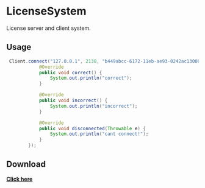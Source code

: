 # LicenseSystem
License server and client system.

## Usage
```java
 Client.connect("127.0.0.1", 2138, "b449abcc-6172-11eb-ae93-0242ac130002", new LicenseCallback() {
            @Override
            public void correct() {
                System.out.println("correct");
            }

            @Override
            public void incorrect() {
                System.out.println("incorrect");
            }

            @Override
            public void disconnected(Throwable e) {
                System.out.println("cant connect!");
            }
        });
```

## Download
**[Click here](https://github.com/sadcenter/LicenseSystem/releases)**
